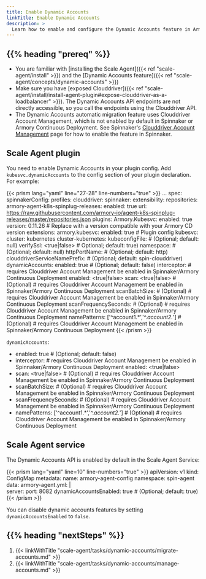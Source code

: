```yaml
---
title: Enable Dynamic Accounts 
linkTitle: Enable Dynamic Accounts
description: >
  Learn how to enable and configure the Dynamic Accounts feature in Armory Scale Agent for Spinnaker and Kubernetes.
---
```


## {{% heading "prereq" %}}

* You are familiar with [installing the Scale Agent]({{< ref "scale-agent/install" >}}) and the [Dynamic Accounts feature]({{< ref "scale-agent/concepts/dynamic-accounts" >}})
* Make sure you have [exposed Clouddriver]({{< ref "scale-agent/install/install-agent-plugin#expose-clouddriver-as-a-loadbalancer" >}}). The Dynamic Accounts API endpoints are not directly accessible, so you call the endpoints using the Clouddriver API.
* The Dynamic Accounts automatic migration feature uses Clouddriver Account Management, which is not enabled by default in Spinnaker or Armory Continuous Deployment. See Spinnaker's [Clouddriver Account Management](https://spinnaker.io/docs/setup/other_config/accounts/) page for how to enable the feature in Spinnaker.

## Scale Agent plugin

You need to enable Dynamic Accounts in your plugin config. Add `kubesvc.dynamicAccounts` to the config section of your plugin declaration. For example:

{{< prism lang="yaml" line="27-28" line-numbers="true" >}}
...
spec:
  spinnakerConfig:
    profiles:
      clouddriver:
        spinnaker:
          extensibility:
            repositories:
              armory-agent-k8s-spinplug-releases:
                enabled: true
                url: https://raw.githubusercontent.com/armory-io/agent-k8s-spinplug-releases/master/repositories.json
            plugins:
              Armory.Kubesvc:
                enabled: true
                version: 0.11.26  # Replace with a version compatible with your Armory CD version
                extensions:
                  armory.kubesvc:
                    enabled: true
        # Plugin config
        kubesvc:  
          cluster: kubernetes
          cluster-kubernetes:
            kubeconfigFile: <path-to-file> # (Optional; default: null) 
            verifySsl: <true|false> # Optional; default: true) 
            namespace: <string> # (Optional; default: null) 
            httpPortName: <string> # (Optional; default: http)
            clouddriverServiceNamePrefix: <string> # (Optional; default: spin-clouddriver)
         	dynamicAccounts:
             enabled: true # (Optional; default: false)
             interceptor: # requires Clouddriver Account Management be enabled in Spinnaker/Armory Continuous Deployment
               enabled: <true|false>
             scan: <true|false> # (Optional) # requires Clouddriver Account Management be enabled in Spinnaker/Armory Continuous Deployment
             scanBatchSize: <int> # (Optional) # requires Clouddriver Account Management be enabled in Spinnaker/Armory Continuous Deployment
             scanFrequencySeconds: <int> # (Optional) # requires Clouddriver Account Management be enabled in Spinnaker/Armory Continuous Deployment
             namePatterns: ['^account1.*','^.*account2.*'] # (Optional) # requires Clouddriver Account Management be enabled in Spinnaker/Armory Continuous Deployment
{{< /prism >}}

`dynamicAccounts`:

* enabled: true # (Optional; default: false)
* interceptor: # requires Clouddriver Account Management be enabled in Spinnaker/Armory Continuous Deployment
  enabled: <true|false>
* scan: <true|false> # (Optional) # requires Clouddriver Account Management be enabled in Spinnaker/Armory Continuous Deployment
* scanBatchSize: <int> # (Optional) # requires Clouddriver Account Management be enabled in Spinnaker/Armory Continuous Deployment
* scanFrequencySeconds: <int> # (Optional) # requires Clouddriver Account Management be enabled in Spinnaker/Armory Continuous Deployment
* namePatterns: ['^account1.*','^.*account2.*'] # (Optional) # requires Clouddriver Account Management be enabled in Spinnaker/Armory Continuous Deployment

## Scale Agent service

The Dynamic Accounts API is enabled by default in the Scale Agent Service:

{{< prism lang="yaml" line=10" line-numbers="true" >}}
apiVersion: v1
kind: ConfigMap
metadata:
  name: armory-agent-config
  namespace: spin-agent
data:
  armory-agent.yml: |  
  server:
    port: 8082
  dynamicAccountsEnabled: true # (Optional; default: true)
{{< /prism >}}

You can disable dynamic accounts features by setting `dynamicAccountsEnabled` to `false`.

## {{% heading "nextSteps" %}}

1. {{< linkWithTitle "scale-agent/tasks/dynamic-accounts/migrate-accounts.md" >}}
1. {{< linkWithTitle "scale-agent/tasks/dynamic-accounts/manage-accounts.md" >}}